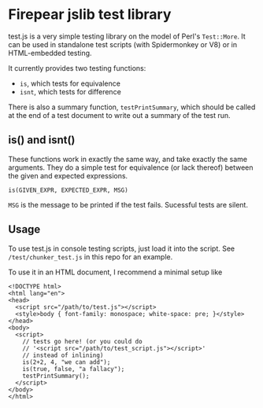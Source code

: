Firepear jslib test library
===========================

test.js is a very simple testing library on the model of Perl's
`Test::More`. It can be used in standalone test scripts (with
Spidermonkey or V8) or in HTML-embedded testing.

It currently provides two testing functions:

* `is`, which tests for equivalence
* `isnt`, which tests for difference

There is also a summary function, `testPrintSummary`, which should be
called at the end of a test document to write out a summary of the
test run.

is() and isnt()
---------------

These functions work in exactly the same way, and take exactly the
same arguments. They do a simple test for equivalence (or lack
thereof) between the given and expected expressions.

```is(GIVEN_EXPR, EXPECTED_EXPR, MSG)```

`MSG` is the message to be printed if the test fails. Sucessful tests
are silent.


Usage
-----

To use test.js in console testing scripts, just load it into the
script. See `/test/chunker_test.js` in this repo for an example.

To use it in an HTML document, I recommend a minimal setup like

```
<!DOCTYPE html>
<html lang="en">
<head>
  <script src="/path/to/test.js"></script>
  <style>body { font-family: monospace; white-space: pre; }</style>
</head>
<body>
  <script>
    // tests go here! (or you could do
    // '<script src="/path/to/test_script.js"></script>'
    // instead of inlining)
    is(2+2, 4, "we can add");
    is(true, false, "a fallacy");
    testPrintSummary();
  </script>
</body>
</html>
```
